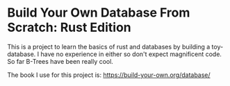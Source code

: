 # Build Your Own Database From Scratch: Rust Edition
This is a project to learn the basics of rust and databases by building a toy-database. I have no experience in either so don't expect magnificent code.
So far B-Trees have been really cool.

The book I use for this project is: https://build-your-own.org/database/
